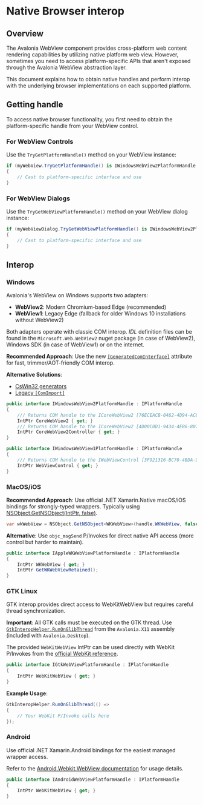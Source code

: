 # Native Browser interop

## Overview

The Avalonia WebView component provides cross-platform web content rendering capabilities by utilizing native platform web view.
However, sometimes you need to access platform-specific APIs that aren't exposed through the Avalonia WebView abstraction layer.

This document explains how to obtain native handles and perform interop with the underlying browser implementations on each supported platform.

## Getting handle

To access native browser functionality, you first need to obtain the platform-specific handle from your WebView control.

### For WebView Controls

Use the `TryGetPlatformHandle()` method on your WebView instance:

```csharp
if (myWebView.TryGetPlatformHandle() is IWindowsWebView2PlatformHandle handle)
{
    // Cast to platform-specific interface and use
}
```

### For WebView Dialogs

Use the `TryGetWebViewPlatformHandle()` method on your WebView dialog instance:

```csharp
if (myWebViewDialog.TryGetWebViewPlatformHandle() is IWindowsWebView2PlatformHandle handle)
{
    // Cast to platform-specific interface and use
}
```

## Interop

### Windows

Avalonia's WebView on Windows supports two adapters:

- **WebView2**: Modern Chromium-based Edge (recommended)
- **WebView1**: Legacy Edge (fallback for older Windows 10 installations without WebView2)

Both adapters operate with classic COM interop.
*IDL* definition files can be found in the `Microsoft.Web.WebView2` nuget package (in case of WebView2), Windows SDK (in case of WebView1) or on the internet.

**Recommended Approach**: Use the new [`[GeneratedComInterface]`](https://learn.microsoft.com/en-us/dotnet/standard/native-interop/comwrappers-source-generation) attribute for fast, trimmer/AOT-friendly COM interop.

**Alternative Solutions**:

- [CsWin32 generators](https://github.com/microsoft/CsWin32)
- [Legacy `[ComImport]`](https://learn.microsoft.com/en-us/dotnet/standard/native-interop/cominterop)

```csharp
public interface IWindowsWebView2PlatformHandle : IPlatformHandle
{
    /// Returns COM handle to the ICoreWebView2 [76ECEACB-0462-4D94-AC83-423A6793775E] COM interface
    IntPtr CoreWebView2 { get; }
    /// Returns COM handle to the ICoreWebView2 [4D00C0D1-9434-4EB6-8078-8697A560334F] COM interface
    IntPtr CoreWebView2Controller { get; }
}
```

```csharp
public interface IWindowsWebView1PlatformHandle : IPlatformHandle
{
    /// Returns COM handle to the IWebViewControl [3F921316-BC70-4BDA-9136-C94370899FAB] COM interface.
    IntPtr WebViewControl { get; }
}
```

### MacOS/iOS

**Recommended Approach**: Use official .NET Xamarin.Native macOS/iOS bindings for strongly-typed wrappers. Typically using [NSObject.GetNSObject<WKWebView>(IntPtr, false)](https://learn.microsoft.com/en-us/dotnet/api/objcruntime.runtime.getnsobject?view=xamarin-ios-sdk-12#objcruntime-runtime-getnsobject-1(system-intptr-system-boolean)).

```csharp
var wkWebView = NSObject.GetNSObject<WKWebView>(handle.WKWebView, false);
```

**Alternative**: Use `objc_msgSend` P/Invokes for direct native API access (more control but harder to maintain).

```csharp
public interface IAppleWKWebViewPlatformHandle : IPlatformHandle
{
    IntPtr WKWebView { get; }
    IntPtr GetWKWebViewRetained();
}
```

### GTK Linux

GTK interop provides direct access to WebKitWebView but requires careful thread synchronization.

**Important**: All GTK calls must be executed on the GTK thread. Use [`GtkInteropHelper.RunOnGlibThread`](https://api-docs.avaloniaui.net/docs/M_Avalonia_X11_Interop_GtkInteropHelper_RunOnGlibThread__1) from the `Avalonia.X11` assembly (included with `Avalonia.Desktop`).

The provided `WebKitWebView` IntPtr can be used directly with WebKit P/Invokes from the [official WebKit reference](https://webkitgtk.org/reference/webkit2gtk/2.5.1/WebKitWebView.html).

```csharp
public interface IGtkWebViewPlatformHandle : IPlatformHandle
{
    IntPtr WebKitWebView { get; }
}
```

**Example Usage**:

```csharp
GtkInteropHelper.RunOnGlibThread(() =>
{
    // Your WebKit P/Invoke calls here
});
```

### Android

Use official .NET Xamarin.Android bindings for the easiest managed wrapper access.

Refer to the [Android.Webkit.WebView documentation](https://learn.microsoft.com/en-us/dotnet/api/android.webkit.webview.-ctor?view=net-android-35.0#android-webkit-webview-ctor(system-intptr-android-runtime-jnihandleownership)) for usage details.

```csharp
public interface IAndroidWebViewPlatformHandle : IPlatformHandle
{
    IntPtr WebKitWebView { get; }
}
```
